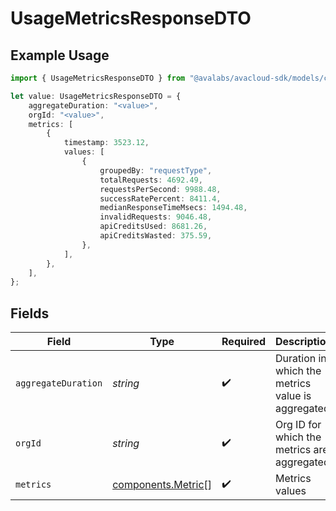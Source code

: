 # UsageMetricsResponseDTO

## Example Usage

```typescript
import { UsageMetricsResponseDTO } from "@avalabs/avacloud-sdk/models/components";

let value: UsageMetricsResponseDTO = {
    aggregateDuration: "<value>",
    orgId: "<value>",
    metrics: [
        {
            timestamp: 3523.12,
            values: [
                {
                    groupedBy: "requestType",
                    totalRequests: 4692.49,
                    requestsPerSecond: 9988.48,
                    successRatePercent: 8411.4,
                    medianResponseTimeMsecs: 1494.48,
                    invalidRequests: 9046.48,
                    apiCreditsUsed: 8681.26,
                    apiCreditsWasted: 375.59,
                },
            ],
        },
    ],
};
```

## Fields

| Field                                                    | Type                                                     | Required                                                 | Description                                              |
| -------------------------------------------------------- | -------------------------------------------------------- | -------------------------------------------------------- | -------------------------------------------------------- |
| `aggregateDuration`                                      | *string*                                                 | :heavy_check_mark:                                       | Duration in which the metrics value is aggregated        |
| `orgId`                                                  | *string*                                                 | :heavy_check_mark:                                       | Org ID for which the metrics are aggregated              |
| `metrics`                                                | [components.Metric](../../models/components/metric.md)[] | :heavy_check_mark:                                       | Metrics values                                           |